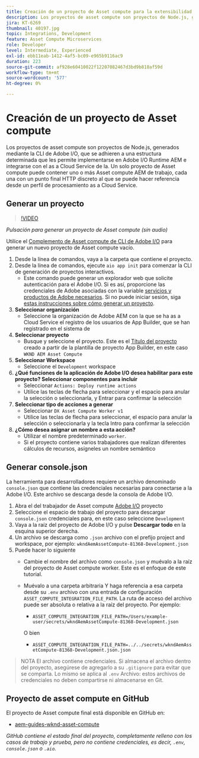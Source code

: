 ```yaml
---
title: Creación de un proyecto de Asset compute para la extensibilidad de la Asset compute
description: Los proyectos de asset compute son proyectos de Node.js, generados mediante la CLI de Adobe I/O, que se adhieren a una estructura determinada que les permite implementarse en Adobe I/O Runtime AEM e integrarse con el as a Cloud Service de la.
jira: KT-6269
thumbnail: 40197.jpg
topic: Integrations, Development
feature: Asset Compute Microservices
role: Developer
level: Intermediate, Experienced
exl-id: ebb11eab-1412-4af5-bc09-e965b9116ac9
duration: 223
source-git-commit: af928e60410022f12207082467d3bd9b818af59d
workflow-type: tm+mt
source-wordcount: '577'
ht-degree: 0%

---
```


# Creación de un proyecto de Asset compute

Los proyectos de asset compute son proyectos de Node.js, generados mediante la CLI de Adobe I/O, que se adhieren a una estructura determinada que les permite implementarse en Adobe I/O Runtime AEM e integrarse con el as a Cloud Service de la. Un solo proyecto de Asset compute puede contener uno o más Asset compute AEM de trabajo, cada una con un punto final HTTP discreto al que se puede hacer referencia desde un perfil de procesamiento as a Cloud Service.

## Generar un proyecto

>[!VIDEO](https://video.tv.adobe.com/v/40197?quality=12&learn=on)

_Pulsación para generar un proyecto de Asset compute (sin audio)_

Utilice el [Complemento de Asset compute de CLI de Adobe I/O](../set-up/development-environment.md#aio-cli) para generar un nuevo proyecto de Asset compute vacío.

1. Desde la línea de comandos, vaya a la carpeta que contiene el proyecto.
1. Desde la línea de comandos, ejecute `aio app init` para comenzar la CLI de generación de proyectos interactivos.
   + Este comando puede generar un explorador web que solicite autenticación para el Adobe I/O. Si es así, proporcione las credenciales de Adobe asociadas con la variable [servicios y productos de Adobe necesarios](../set-up/accounts-and-services.md). Si no puede iniciar sesión, siga [estas instrucciones sobre cómo generar un proyecto](https://developer.adobe.com/app-builder/docs/getting_started/first_app/#42-developer-is-not-logged-in-as-enterprise-organization-user).
1. __Seleccionar organización__
   + Seleccione la organización de Adobe AEM con la que se ha as a Cloud Service el registro de los usuarios de App Builder, que se han registrado en el sistema de
1. __Seleccionar proyecto__
   + Busque y seleccione el proyecto. Este es el [Título del proyecto](../set-up/app-builder.md) creado a partir de la plantilla de proyecto App Builder, en este caso `WKND AEM Asset Compute`
1. __Seleccionar Workspace__
   + Seleccione el `Development` workspace
1. __¿Qué funciones de la aplicación de Adobe I/O desea habilitar para este proyecto? Seleccionar componentes para incluir__
   + Seleccionar `Actions: Deploy runtime actions`
   + Utilice las teclas de flecha para seleccionar y el espacio para anular la selección o seleccionarla, y Entrar para confirmar la selección
1. __Seleccionar tipo de acciones a generar__
   + Seleccionar `DX Asset Compute Worker v1`
   + Utilice las teclas de flecha para seleccionar, el espacio para anular la selección o seleccionarla y la tecla Intro para confirmar la selección
1. __¿Cómo desea asignar un nombre a esta acción?__
   + Utilizar el nombre predeterminado `worker`.
   + Si el proyecto contiene varios trabajadores que realizan diferentes cálculos de recursos, asígneles un nombre semántico

## Generar console.json

La herramienta para desarrolladores requiere un archivo denominado `console.json` que contiene las credenciales necesarias para conectarse a la Adobe I/O. Este archivo se descarga desde la consola de Adobe I/O.

1. Abra el del trabajador de Asset compute [Adobe I/O](https://console.adobe.io) proyecto
1. Seleccione el espacio de trabajo del proyecto para descargar `console.json` credenciales para, en este caso seleccione `Development`
1. Vaya a la raíz del proyecto de Adobe I/O y pulse __Descargar todo__ en la esquina superior derecha.
1. Un archivo se descarga como `.json` archivo con el prefijo project and workspace, por ejemplo: `wkndAemAssetCompute-81368-Development.json`
1. Puede hacer lo siguiente
   + Cambie el nombre del archivo como `console.json` y muévalo a la raíz del proyecto de Asset compute worker. Este es el enfoque de este tutorial.
   + Muévalo a una carpeta arbitraria Y haga referencia a esa carpeta desde su `.env` archivo con una entrada de configuración `ASSET_COMPUTE_INTEGRATION_FILE_PATH`. La ruta de acceso del archivo puede ser absoluta o relativa a la raíz del proyecto. Por ejemplo:
      + `ASSET_COMPUTE_INTEGRATION_FILE_PATH=/Users/example-user/secrets/wkndAemAssetCompute-81368-Development.json`

     O bien
      + `ASSET_COMPUTE_INTEGRATION_FILE_PATH=../../secrets/wkndAemAssetCompute-81368-Development.json.json`

> NOTA
> El archivo contiene credenciales. Si almacena el archivo dentro del proyecto, asegúrese de agregarlo a su `.gitignore` para evitar que se comparta. Lo mismo se aplica al `.env` Archivo: estos archivos de credenciales no deben compartirse ni almacenarse en Git.

## Proyecto de asset compute en GitHub

El proyecto de Asset compute final está disponible en GitHub en:

+ [aem-guides-wknd-asset-compute](https://github.com/adobe/aem-guides-wknd-asset-compute)

_GitHub contiene el estado final del proyecto, completamente relleno con los casos de trabajo y prueba, pero no contiene credenciales, es decir, `.env`, `console.json` o `.aio`._
